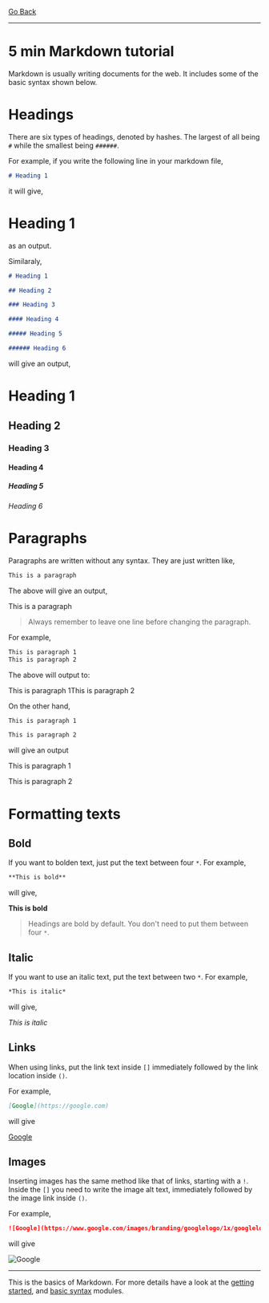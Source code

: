 [Go Back](/)

---

# 5 min Markdown tutorial

Markdown is usually writing documents for the web. It includes some of the basic syntax shown below.

# Headings

There are six types of headings, denoted by hashes. The largest of all being `#` while the smallest being `######`.

For example, if you write the following line in your markdown file,

```md
# Heading 1
```

it will give,

# Heading 1

as an output.

Similaraly,

```md
# Heading 1

## Heading 2

### Heading 3

#### Heading 4

##### Heading 5

###### Heading 6
```

will give an output,

# Heading 1

## Heading 2

### Heading 3

#### Heading 4

##### Heading 5

###### Heading 6

# Paragraphs

Paragraphs are written without any syntax. They are just written like,

```md
This is a paragraph
```

The above will give an output, 

This is a paragraph

> Always remember to leave one line before changing the paragraph.

For example,

```md
This is paragraph 1
This is paragraph 2
```

The above will output to:

This is paragraph 1This is paragraph 2

On the other hand,

```md
This is paragraph 1

This is paragraph 2
```

will give an output

This is paragraph 1

This is paragraph 2

# Formatting texts

## Bold

If you want to bolden text, just put the text between four `*`. For example,

```md
**This is bold**
```

will give,

**This is bold**

> Headings are bold by default. You don't need to put them between four `*`.

## Italic

If you want to use an italic text, put the text between two `*`. For example,

```md
*This is italic*
```

will give,

*This is italic*

## Links

When using links, put the link text inside `[]` immediately followed by the link location inside `()`.

For example,

```md
[Google](https://google.com)
```

will give

[Google](https://google.com)

## Images

Inserting images has the same method like that of links, starting with a `!`. Inside the `[]` you need to write the image alt text, immediately followed by the image link inside `()`.

For example,

```md
![Google](https://www.google.com/images/branding/googlelogo/1x/googlelogo_color_272x92dp.png)
```

will give

![Google](https://www.google.com/images/branding/googlelogo/1x/googlelogo_color_272x92dp.png)

---

This is the basics of Markdown. For more details have a look at the <a href='https://www.markdownguide.org/getting-started/' target="_blank">getting started</a>, and <a href='https://www.markdownguide.org/getting-started/' target="_blank">basic syntax</a> modules.
